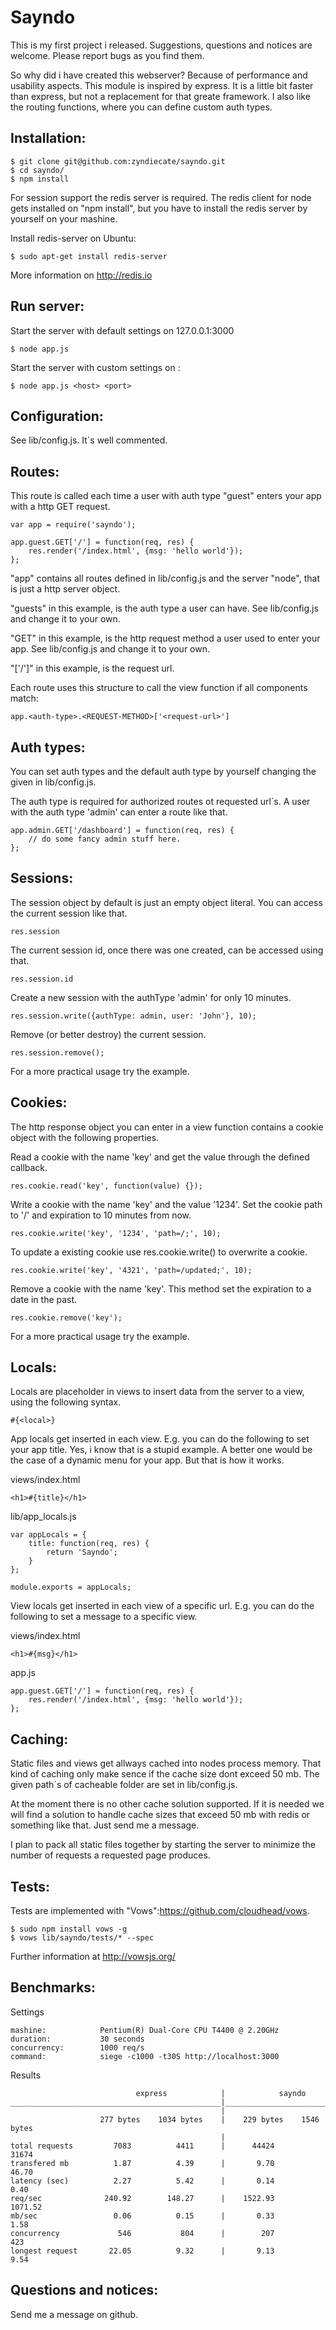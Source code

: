 # Sayndo

  This is my first project i released. Suggestions, questions
  and notices are welcome. Please report bugs as you find them.

  So why did i have created this webserver? Because of performance
  and usability aspects. This module is inspired by express. It
  is a little bit faster than express, but not a replacement for
  that greate framework. I also like the routing functions, where
  you can define custom auth types.



## Installation:

    $ git clone git@github.com:zyndiecate/sayndo.git
    $ cd sayndo/
    $ npm install



  For session support the redis server is required. The redis
  client for node gets installed on "npm install", but you have
  to install the redis server by yourself on your mashine.



  Install redis-server on Ubuntu:

    $ sudo apt-get install redis-server



  More information on http://redis.io



## Run server:

  Start the server with default settings on 127.0.0.1:3000

    $ node app.js

  Start the server with custom settings on <host>:<port>

    $ node app.js <host> <port>



## Configuration:

  See lib/config.js. It´s well commented.



## Routes:


  This route is called each time a user with auth type
  "guest" enters your app with a http GET request.

    var app = require('sayndo');

    app.guest.GET['/'] = function(req, res) {
        res.render('/index.html', {msg: 'hello world'});
    };



  "app" contains all routes defined in lib/config.js and the
  server "node", that is just a http server object.

  "guests" in this example, is the auth type a user can have.
  See lib/config.js and change it to your own.

  "GET" in this example, is the http request method a user
  used to enter your app. See lib/config.js and change it to
  your own.

  "['/']" in this example, is the request url.

  Each route uses this structure to call the view function if
  all components match:

    app.<auth-type>.<REQUEST-METHOD>['<request-url>']



## Auth types:

  You can set auth types and the default auth type by yourself
  changing the given in lib/config.js.

  The auth type is required for authorized routes ot requested
  url´s. A user with the auth type 'admin' can enter a route
  like that.

    app.admin.GET['/dashboard'] = function(req, res) {
        // do some fancy admin stuff here.
    };



## Sessions:

  The session object by default is just an empty object
  literal. You can access the current session like that.

    res.session



  The current session id, once there was one created, can
  be accessed using that.

    res.session.id



  Create a new session with the authType 'admin' for only
  10 minutes.


    res.session.write({authType: admin, user: 'John'}, 10);



  Remove (or better destroy) the current session.

    res.session.remove();



  For a more practical usage try the example.




## Cookies:

  The http response object you can enter in a view function
  contains a cookie object with the following properties.

  Read a cookie with the name 'key' and get the value through
  the defined callback.

    res.cookie.read('key', function(value) {});



  Write a cookie with the name 'key' and the value '1234'. Set
  the cookie path to '/' and expiration to 10 minutes from now.

    res.cookie.write('key', '1234', 'path=/;', 10);



  To update a existing cookie use res.cookie.write() to overwrite
  a cookie.

    res.cookie.write('key', '4321', 'path=/updated;', 10);



  Remove a cookie with the name 'key'. This method set the
  expiration to a date in the past.

    res.cookie.remove('key');



  For a more practical usage try the example.



## Locals:

  Locals are placeholder in views to insert data from the
  server to a view, using the following syntax.

    #{<local>}



  App locals get inserted in each view. E.g. you can do the
  following to set your app title. Yes, i know that is a
  stupid example. A better one would be the case of a
  dynamic menu for your app. But that is how it works.



  views/index.html

    <h1>#{title}</h1>

  lib/app_locals.js

    var appLocals = {
        title: function(req, res) {
            return 'Sayndo';
        }
    };

    module.exports = appLocals;



  View locals get inserted in each view of a specific url.
  E.g. you can do the following to set a message to a
  specific view.



  views/index.html

    <h1>#{msg}</h1>

  app.js

    app.guest.GET['/'] = function(req, res) {
        res.render('/index.html', {msg: 'hello world'});
    };



## Caching:

  Static files and views get allways cached into nodes process
  memory. That kind of caching only make sence if the cache size
  dont exceed 50 mb. The given path´s of cacheable folder are
  set in lib/config.js.

  At the moment there is no other cache solution supported. If
  it is needed we will find a solution to handle cache sizes
  that exceed 50 mb with redis or something like that. Just send
  me a message.

  I plan to pack all static files together by starting the server
  to minimize the number of requests a requested page produces.



## Tests:

  Tests are implemented with "Vows":https://github.com/cloudhead/vows.

    $ sudo npm install vows -g
    $ vows lib/sayndo/tests/* --spec



  Further information at http://vowsjs.org/



## Benchmarks:

  Settings

    mashine:            Pentium(R) Dual-Core CPU T4400 @ 2.20GHz
    duration:           30 seconds
    concurrency:        1000 req/s
    command:            siege -c1000 -t30S http://localhost:3000



  Results

                                express            |            sayndo
    _______________________________________________|___________________________
                                                   |
                        277 bytes    1034 bytes    |    229 bytes    1546 bytes
                                                   |
    total requests         7083          4411      |      44424         31674
    transfered mb          1.87          4.39      |       9.70         46.70
    latency (sec)          2.27          5.42      |       0.14          0.40
    req/sec              240.92        148.27      |    1522.93       1071.52
    mb/sec                 0.06          0.15      |       0.33          1.58
    concurrency             546           804      |        207           423
    longest request       22.05          9.32      |       9.13          9.54



## Questions and notices:

  Send me a message on github.

